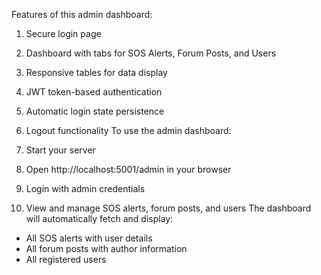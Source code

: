 Features of this admin dashboard:

1. Secure login page
2. Dashboard with tabs for SOS Alerts, Forum Posts, and Users
3. Responsive tables for data display
4. JWT token-based authentication
5. Automatic login state persistence
6. Logout functionality
To use the admin dashboard:

1. Start your server
2. Open http://localhost:5001/admin in your browser
3. Login with admin credentials
4. View and manage SOS alerts, forum posts, and users
The dashboard will automatically fetch and display:

- All SOS alerts with user details
- All forum posts with author information
- All registered users